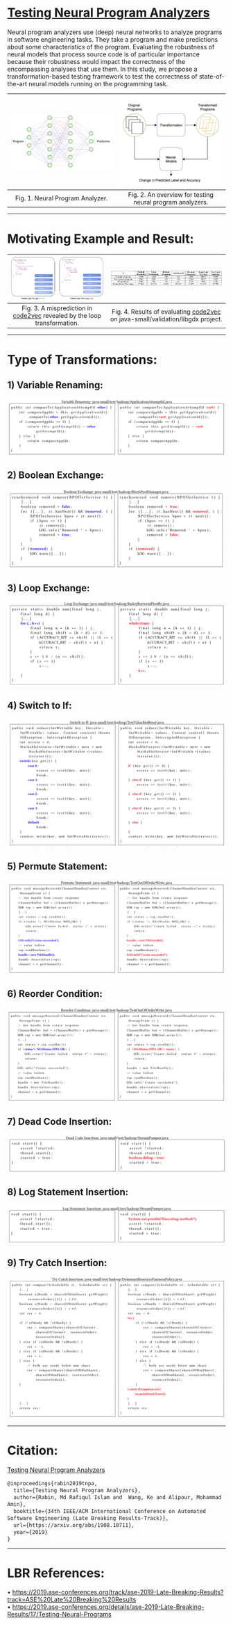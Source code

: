 # [Testing Neural Program Analyzers](https://arxiv.org/abs/1908.10711)

Neural program analyzers use (deep) neural networks to analyze programs in software engineering tasks. They take a program and make predictions about some characteristics of the program. Evaluating the robustness of neural models that process source code is of particular importance because their robustness would impact the correctness of the encompassing analyses that use them. In this study, we propose a transformation-based testing framework to test the correctness of state-of-the-art neural models running on the programming task.

| <img src="https://github.com/mdrafiqulrabin/tnpa-framework/blob/master/demo/npa.png" alt="NPA" width="420"/>  |  <img src="https://github.com/mdrafiqulrabin/tnpa-framework/blob/master/demo/workflow.png" alt="workflow" width="420"/> |
:-------------------------:|:-------------------------:
|Fig. 1. Neural Program Analyzer. | Fig. 2. An overview for testing neural program analyzers.|

- - -

# Motivating Example and Result:

| <img src="https://github.com/mdrafiqulrabin/tnpa-framework/blob/master/demo/example.png" alt="example" width="420"/>  |  <img src="https://github.com/mdrafiqulrabin/tnpa-framework/blob/master/demo/result.png" alt="result" width="420"/> |
:-------------------------:|:-------------------------:
|Fig. 3. A misprediction in [code2vec](https://github.com/tech-srl/code2vec) revealed by the loop transformation. | Fig. 4. Results of evaluating [code2vec](https://github.com/tech-srl/code2vec) on java-small/validation/libgdx project.|

- - -

# Type of Transformations:

## 1) Variable Renaming:
<img src="https://github.com/mdrafiqulrabin/tnpa-framework/blob/master/examples/Variable-Renaming.png" alt="Variable-Renaming"/>

## 2) Boolean Exchange:
<img src="https://github.com/mdrafiqulrabin/tnpa-framework/blob/master/examples/Boolean-Exchange.png" alt="Boolean-Exchange"/>

## 3) Loop Exchange:
<img src="https://github.com/mdrafiqulrabin/tnpa-framework/blob/master/examples/Loop-Exchange.png" alt="Loop-Exchange"/>

## 4) Switch to If:
<img src="https://github.com/mdrafiqulrabin/tnpa-framework/blob/master/examples/Switch-to-If.png" alt="Switch-to-If"/>

## 5) Permute Statement:
<img src="https://github.com/mdrafiqulrabin/tnpa-framework/blob/master/examples/Permute-Statement.png" alt="Permute-Statement"/>

## 6) Reorder Condition:
<img src="https://github.com/mdrafiqulrabin/tnpa-framework/blob/master/examples/Reorder-Condition.png" alt="Reorder-Condition"/>

## 7) Dead Code Insertion:
<img src="https://github.com/mdrafiqulrabin/tnpa-framework/blob/master/examples/Dead-Code-Insertion.png" alt="Dead-Code-Insertion"/>

## 8) Log Statement Insertion:
<img src="https://github.com/mdrafiqulrabin/tnpa-framework/blob/master/examples/Log-Statement-Insertion.png" alt="Log-Statement-Insertion"/>

## 9) Try Catch Insertion:
<img src="https://github.com/mdrafiqulrabin/tnpa-framework/blob/master/examples/Try-Catch-Insertion.png" alt="Try-Catch-Insertion"/>

- - -

# Citation:

[Testing Neural Program Analyzers](https://arxiv.org/abs/1908.10711)

```
@inproceedings{rabin2019tnpa,
  title={Testing Neural Program Analyzers},
  author={Rabin, Md Rafiqul Islam and  Wang, Ke and Alipour, Mohammad Amin},
  booktitle={34th IEEE/ACM International Conference on Automated Software Engineering (Late Breaking Results-Track)},
  url={https://arxiv.org/abs/1908.10711},
  year={2019}
}
```

- - -

# LBR References:

•	https://2019.ase-conferences.org/track/ase-2019-Late-Breaking-Results?track=ASE%20Late%20Breaking%20Results \
•	https://2019.ase-conferences.org/details/ase-2019-Late-Breaking-Results/17/Testing-Neural-Programs 
